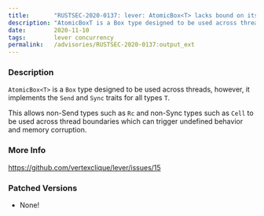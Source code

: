 ```yaml
---
title:       "RUSTSEC-2020-0137: lever: AtomicBox<T> lacks bound on its Send and Sync traits allowing data races"
description: "AtomicBoxT is a Box type designed to be used across threads, however, it implements the Send and Sync traits for all types T. This allows nonSend types such as Rc and nonSync types such as Cell to be used across thread boundaries which can trigger undefined behavior and memory corruption."
date:        2020-11-10
tags:        lever concurrency
permalink:   /advisories/RUSTSEC-2020-0137:output_ext
---
```


### Description

`AtomicBox<T>` is a `Box` type designed to be used across threads, however, it
implements the `Send` and `Sync` traits for all types `T`.

This allows non-Send types such as `Rc` and non-Sync types such as `Cell` to
be used across thread boundaries which can trigger undefined behavior and
memory corruption.

### More Info

<https://github.com/vertexclique/lever/issues/15>

### Patched Versions

- None!

